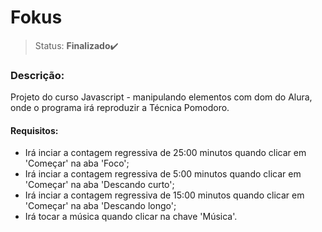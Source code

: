 # Fokus

>Status: **Finalizado**✔️

### **Descrição:**

Projeto do curso Javascript - manipulando elementos com dom do Alura, onde o programa irá reproduzir a Técnica Pomodoro.

#### Requisitos:

- Irá inciar a contagem regressiva de 25:00 minutos quando clicar em 'Começar' na aba 'Foco';
- Irá inciar a contagem regressiva de 5:00 minutos quando clicar em 'Começar' na aba 'Descando curto';
- Irá inciar a contagem regressiva de 15:00 minutos quando clicar em 'Começar' na aba 'Descando longo';
- Irá tocar a música quando clicar na chave 'Música'.
